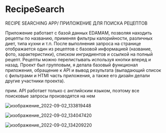 # RecipeSearch

RECIPE SEARCHING APP/ ПРИЛОЖЕНИЕ ДЛЯ ПОИСКА РЕЦЕПТОВ

Приложение работает с базой данных EDAMAM, позволяя находить рецепты по названию, применяя фильтры калорийности, различных диет, типа кухни и т.п. После выполнения запроса
на странице отображается один из рецептов с базовой информацией (название, фото, характеристики), списком ингридиентов и ссылкой на полный рецепт. Рецепты можно перелистывать
используя кнопки вперед и назад. Проект был групповым, я делала базовый функционал приложения, обращение к API и вывод результата (выпадающий список с фильтрами и HTMl
часть приложения, а также его дизайн делали другие участники  проекта).

прим. API работает только с английским языком, поэтому все поисковые запросы производятся на нем

![изображение_2022-09-02_133819448](https://user-images.githubusercontent.com/87389745/188122183-32ccadc1-1caf-4fdf-a6bd-e9f4f125ac97.png)

![изображение_2022-09-02_134047420](https://user-images.githubusercontent.com/87389745/188122629-cd32d502-f513-4f68-bb0f-1577385f57b9.png)

![изображение_2022-09-02_134209220](https://user-images.githubusercontent.com/87389745/188122866-5f37cd59-b80e-4870-a472-85dad0870a2a.png)
